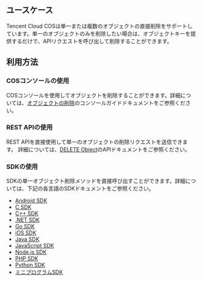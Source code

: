 ## ユースケース

Tencent Cloud COSは単一または複数のオブジェクトの直接削除をサポートしています。単一のオブジェクトのみを削除したい場合は、オブジェクトキーを提供するだけで、APIリクエストを呼び出して削除することができます。

## 利用方法

### COSコンソールの使用

COSコンソールを使用してオブジェクトを削除することができます。詳細については、[オブジェクトの削除](https://intl.cloud.tencent.com/document/product/436/13323)のコンソールガイドドキュメントをご参照ください。

### REST APIの使用

REST APIを直接使用して単一のオブジェクトの削除リクエストを送信できます。 詳細については、[DELETE Object](https://intl.cloud.tencent.com/document/product/436/7743)のAPIドキュメントをご参照ください。

### SDKの使用

SDKの単一オブジェクト削除メソッドを直接呼び出すことができます。詳細については、下記の各言語のSDKドキュメントをご参照ください。

- [Android SDK](https://intl.cloud.tencent.com/document/product/436/37677)
- [C SDK](https://intl.cloud.tencent.com/document/product/436/31518)
- [C++ SDK](https://intl.cloud.tencent.com/document/product/436/31522)
- [.NET SDK](https://intl.cloud.tencent.com/document/product/436/38065)
- [Go SDK](https://intl.cloud.tencent.com/document/product/436/31526)
- [iOS SDK](https://intl.cloud.tencent.com/document/product/436/37686)
- [Java SDK](https://intl.cloud.tencent.com/document/product/436/31534)
- [JavaScript SDK](https://intl.cloud.tencent.com/document/product/436/31538)
- [Node.js SDK](https://intl.cloud.tencent.com/document/product/436/31710)
- [PHP SDK](https://intl.cloud.tencent.com/document/product/436/31542)
- [Python SDK](https://intl.cloud.tencent.com/document/product/436/31546)
- [ミニプログラムSDK](https://intl.cloud.tencent.com/document/product/436/30609)


